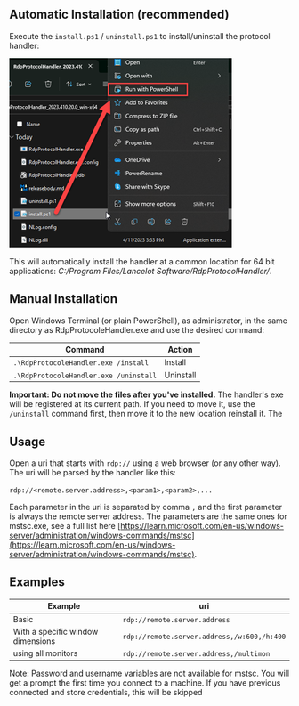 ## Automatic Installation (recommended)

Execute the `install.ps1` / `uninstall.ps1` to install/uninstall the protocol handler:

![Install](https://github.com/LanceMcCarthy/RdpProtocolHandler/blob/master/img/install.png?raw=true)

This will automatically install the handler at a common location for 64 bit applications: *C:/Program Files/Lancelot Software/RdpProtocolHandler/*.

## Manual Installation

Open Windows Terminal (or plain PowerShell), as administrator, in the same directory as RdpProtocoleHandler.exe and use the desired command:

| Command | Action |
|---------|-----|
| `.\RdpProtocoleHandler.exe /install` | Install |
| `.\RdpProtocoleHandler.exe /uninstall` | Uninstall |

**Important: Do not move the files after you've installed.** The handler's exe will be registered at its current path. If you need to move it, use the `/uninstall` command first, then move it to the new location reinstall it. The 

## Usage

Open a uri that starts with `rdp://` using a web browser (or any other way). The uri will be parsed by the handler like this:

`rdp://<remote.server.address>,<param1>,<param2>,...`

Each parameter in the uri is separated by comma `,` and the first parameter is always the remote server address. The parameters are the same ones for mstsc.exe, see a full list here [https://learn.microsoft.com/en-us/windows-server/administration/windows-commands/mstsc](https://learn.microsoft.com/en-us/windows-server/administration/windows-commands/mstsc).

## Examples

| Example | uri |
|---------|-----|
| Basic | `rdp://remote.server.address` |
| With a specific window dimensions | `rdp://remote.server.address,/w:600,/h:400` |
| using all monitors | `rdp://remote.server.address,/multimon` |

Note: Password and username variables are not available for mstsc. You will get a prompt the first time you connect to a machine. If you have previous connected and store credentials, this will be skipped
